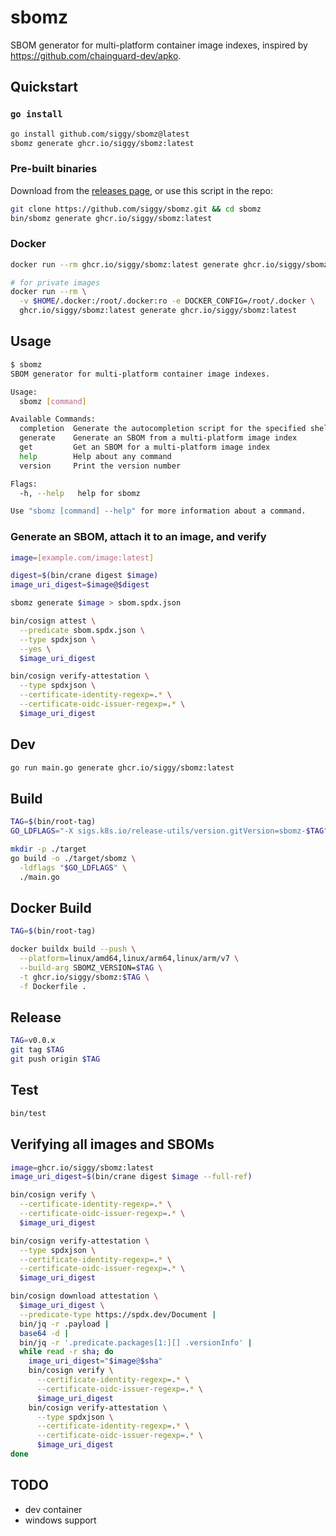 # sbomz

SBOM generator for multi-platform container image indexes, inspired by
https://github.com/chainguard-dev/apko.

## Quickstart

### `go install`

```bash
go install github.com/siggy/sbomz@latest
sbomz generate ghcr.io/siggy/sbomz:latest
```

### Pre-built binaries

Download from the [releases page](https://github.com/siggy/sbomz/releases), or
use this script in the repo:

```bash
git clone https://github.com/siggy/sbomz.git && cd sbomz
bin/sbomz generate ghcr.io/siggy/sbomz:latest
```

### Docker

```bash
docker run --rm ghcr.io/siggy/sbomz:latest generate ghcr.io/siggy/sbomz:latest

# for private images
docker run --rm \
  -v $HOME/.docker:/root/.docker:ro -e DOCKER_CONFIG=/root/.docker \
  ghcr.io/siggy/sbomz:latest generate ghcr.io/siggy/sbomz:latest
```

## Usage

```bash
$ sbomz
SBOM generator for multi-platform container image indexes.

Usage:
  sbomz [command]

Available Commands:
  completion  Generate the autocompletion script for the specified shell
  generate    Generate an SBOM from a multi-platform image index
  get         Get an SBOM for a multi-platform image index
  help        Help about any command
  version     Print the version number

Flags:
  -h, --help   help for sbomz

Use "sbomz [command] --help" for more information about a command.
```

### Generate an SBOM, attach it to an image, and verify

```bash
image=[example.com/image:latest]

digest=$(bin/crane digest $image)
image_uri_digest=$image@$digest

sbomz generate $image > sbom.spdx.json

bin/cosign attest \
  --predicate sbom.spdx.json \
  --type spdxjson \
  --yes \
  $image_uri_digest

bin/cosign verify-attestation \
  --type spdxjson \
  --certificate-identity-regexp=.* \
  --certificate-oidc-issuer-regexp=.* \
  $image_uri_digest
```

## Dev

```bash
go run main.go generate ghcr.io/siggy/sbomz:latest
```

## Build

```bash
TAG=$(bin/root-tag)
GO_LDFLAGS="-X sigs.k8s.io/release-utils/version.gitVersion=sbomz-$TAG"

mkdir -p ./target
go build -o ./target/sbomz \
  -ldflags "$GO_LDFLAGS" \
  ./main.go
```

## Docker Build

```bash
TAG=$(bin/root-tag)

docker buildx build --push \
  --platform=linux/amd64,linux/arm64,linux/arm/v7 \
  --build-arg SBOMZ_VERSION=$TAG \
  -t ghcr.io/siggy/sbomz:$TAG \
  -f Dockerfile .
```

## Release

```bash
TAG=v0.0.x
git tag $TAG
git push origin $TAG
```

## Test

```bash
bin/test
```

## Verifying all images and SBOMs

```bash
image=ghcr.io/siggy/sbomz:latest
image_uri_digest=$(bin/crane digest $image --full-ref)

bin/cosign verify \
  --certificate-identity-regexp=.* \
  --certificate-oidc-issuer-regexp=.* \
  $image_uri_digest

bin/cosign verify-attestation \
  --type spdxjson \
  --certificate-identity-regexp=.* \
  --certificate-oidc-issuer-regexp=.* \
  $image_uri_digest

bin/cosign download attestation \
  $image_uri_digest \
  --predicate-type https://spdx.dev/Document |
  bin/jq -r .payload |
  base64 -d |
  bin/jq -r '.predicate.packages[1:][] .versionInfo' |
  while read -r sha; do
    image_uri_digest="$image@$sha"
    bin/cosign verify \
      --certificate-identity-regexp=.* \
      --certificate-oidc-issuer-regexp=.* \
      $image_uri_digest
    bin/cosign verify-attestation \
      --type spdxjson \
      --certificate-identity-regexp=.* \
      --certificate-oidc-issuer-regexp=.* \
      $image_uri_digest
done
```

## TODO

- dev container
- windows support
